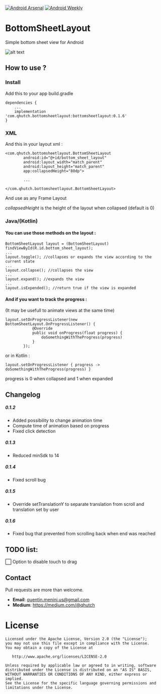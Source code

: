 [![Android Arsenal]( https://img.shields.io/badge/Android%20Arsenal-BottomSheetLayout-green.svg?style=flat )]( https://android-arsenal.com/details/1/6425 )
[![Android Weekly]( https://img.shields.io/badge/Android%20Weekly-%23283-blue.svg?style=flat )]( http://androidweekly.net/issues/issue-283 )

# BottomSheetLayout
Simple bottom sheet view for Android

![alt text](https://raw.githubusercontent.com/qhutch/BottomSheetLayout/master/sample_gif.gif)


## How to use ?


### Install
Add this to your app build.gradle
```
dependencies {
    ...
    implementation 'com.qhutch.bottomsheetlayout:bottomsheetlayout:0.1.6'
}
```



### XML

And this in your layout xml :
```
<com.qhutch.bottomsheetlayout.BottomSheetLayout
        android:id="@+id/bottom_sheet_layout"
        android:layout_width="match_parent"
        android:layout_height="match_parent"
        app:collapsedHeight="80dp">
        
        ...
        
</com.qhutch.bottomsheetlayout.BottomSheetLayout>
```
And use as any Frame Layout

*collapsedHeight* is the height of the layout when collapsed (default is 0)


### Java/(Kotlin)

#### You can use those methods on the layout :
```
BottomSheetLayout layout = (BottomSheetLayout) findViewById(R.id.bottom_sheet_layout);
...
layout.toggle(); //collapses or expands the view according to the current state
...
layout.collapse(); //collapses the view
...
layout.expand(); //expands the view
...
layout.isExpended(); //return true if the view is expanded
```


#### And if you want to track the progress :
(It may be usefull to animate views at the same time)
```
layout.setOnProgressListener(new BottomSheetLayout.OnProgressListener() {
            @Override
            public void onProgress(float progress) {
                doSomethingWithTheProgress(progress)
            }
        });
```
or in Kotlin :
```
layout.setOnProgressListener { progress -> doSomethingWithTheProgress(progress) }
```
progress is 0 when collapsed and 1 when expanded

## Changelog

##### 0.1.2
- Added possibility to change animation time <br/>
- Compute time of animation based on progress <br/>
- Fixed click detection <br/>

##### 0.1.3
- Reduced minSdk to 14 <br/>

##### 0.1.4
- Fixed scroll bug <br/>

##### 0.1.5
- Override setTranslationY to separate translation from scroll and translation set by user <br/>

##### 0.1.6
- Fixed bug that prevented from scrolling back when end was reached <br/>

## TODO list:
:white_large_square: Option to disable touch to drag <br/>


## Contact

Pull requests are more than welcome.

- **Email**: quentin.menini.us@gmail.com
- **Medium**: https://medium.com/@qhutch


# License
```
Licensed under the Apache License, Version 2.0 (the "License");
you may not use this file except in compliance with the License.
You may obtain a copy of the License at

   http://www.apache.org/licenses/LICENSE-2.0

Unless required by applicable law or agreed to in writing, software
distributed under the License is distributed on an "AS IS" BASIS,
WITHOUT WARRANTIES OR CONDITIONS OF ANY KIND, either express or implied.
See the License for the specific language governing permissions and
limitations under the License.
```
